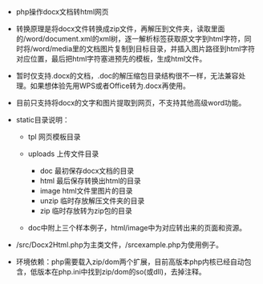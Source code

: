 - php操作docx文档转html网页

- 转换原理是将docx文件转换成zip文件，再解压到文件夹，读取里面的/word/document.xml的xml树，逐一解析标签获取原文字到html字符，同时将/word/media里的文档图片复制到目标目录，并插入图片路径到html字符对应位置，最后把html字符塞进预先的模板，生成html文件。

- 暂时仅支持.docx的文档，.doc的解压缩包目录结构很不一样，无法兼容处理。如果想体验先用WPS或者Office转为.docx再使用。

- 目前只支持将docx的文字和图片提取到网页，不支持其他高级word功能。

- static目录说明：
    - tpl 网页模板目录
    - uploads 上传文件目录
        - doc 最初保存docx文档的目录
        - html 最后保存转换出html的目录
        - image html文件里图片的目录
        - unzip 临时存放解压文件夹的目录
        - zip   临时存放转为zip包的目录

    - doc中附上三个样本例子，html/image中为对应转出来的页面和资源。

- /src/Docx2Html.php为主类文件，/srcexample.php为使用例子。

- 环境依赖：php需要载入zip/dom两个扩展，目前高版本php内核已经自动包含，低版本在php.ini中找到zip/dom的so(或dll)，去掉注释。


